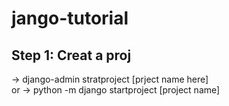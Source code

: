 # jango-tutorial

## Step 1: Creat a proj
-> django-admin stratproject [prject name here]  
or
-> python -m django startproject [project name]
